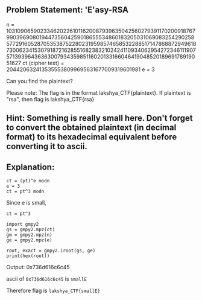 ## Problem Statement: 'E'asy-RSA
n = 103109065902334620226101162008793963504256027939117020091876799039690801944735604259018655534860183205031069083254290258577291605287053538752280231959857465853228851714786887294961873006234153079187216285516823832102424110934062954272346111907571393964363630079343598511602013316604641904852018969178919051627
ct (cipher text) = 2044206324135355538099695631677009319601981
e = 3

Can you find the plaintext?

Please note: The flag is in the format lakshya_CTF{plaintext}. If plaintext is "rsa", then flag is lakshya_CTF{rsa}

## Hint: Something is really small here. Don't forget to convert the obtained plaintext (in decimal format) to its hexadecimal equivalent before converting it to ascii. 

## Explanation:

```
ct = (pt)^e modn
e = 3
ct = pt^3 modn
```
Since e is small,

`ct = pt^3`

```
import gmpy2
gs = gmpy2.mpz(ct)
gm = gmpy2.mpz(n)
ge = gmpy2.mpz(e)

root, exact = gmpy2.iroot(gs, ge)
print(hex(root))

```

Output: 0x736d616c6c45

ascii of `0x736d616c6c45` is `smallE`

Therefore flag is `lakshya_CTF{smallE}`

